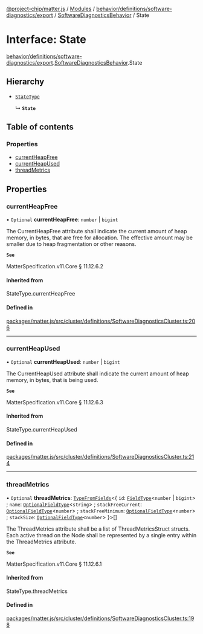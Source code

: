 [@project-chip/matter.js](../README.md) / [Modules](../modules.md) / [behavior/definitions/software-diagnostics/export](../modules/behavior_definitions_software_diagnostics_export.md) / [SoftwareDiagnosticsBehavior](../modules/behavior_definitions_software_diagnostics_export.SoftwareDiagnosticsBehavior.md) / State

# Interface: State

[behavior/definitions/software-diagnostics/export](../modules/behavior_definitions_software_diagnostics_export.md).[SoftwareDiagnosticsBehavior](../modules/behavior_definitions_software_diagnostics_export.SoftwareDiagnosticsBehavior.md).State

## Hierarchy

- [`StateType`](../modules/behavior_definitions_software_diagnostics_export._internal_.md#statetype)

  ↳ **`State`**

## Table of contents

### Properties

- [currentHeapFree](behavior_definitions_software_diagnostics_export.SoftwareDiagnosticsBehavior.State.md#currentheapfree)
- [currentHeapUsed](behavior_definitions_software_diagnostics_export.SoftwareDiagnosticsBehavior.State.md#currentheapused)
- [threadMetrics](behavior_definitions_software_diagnostics_export.SoftwareDiagnosticsBehavior.State.md#threadmetrics)

## Properties

### currentHeapFree

• `Optional` **currentHeapFree**: `number` \| `bigint`

The CurrentHeapFree attribute shall indicate the current amount of heap memory, in bytes, that are free
for allocation. The effective amount may be smaller due to heap fragmentation or other reasons.

**`See`**

MatterSpecification.v11.Core § 11.12.6.2

#### Inherited from

StateType.currentHeapFree

#### Defined in

[packages/matter.js/src/cluster/definitions/SoftwareDiagnosticsCluster.ts:206](https://github.com/project-chip/matter.js/blob/904d0c9b952b91f28a21803759c5e5c66ee4d272/packages/matter.js/src/cluster/definitions/SoftwareDiagnosticsCluster.ts#L206)

___

### currentHeapUsed

• `Optional` **currentHeapUsed**: `number` \| `bigint`

The CurrentHeapUsed attribute shall indicate the current amount of heap memory, in bytes, that is being
used.

**`See`**

MatterSpecification.v11.Core § 11.12.6.3

#### Inherited from

StateType.currentHeapUsed

#### Defined in

[packages/matter.js/src/cluster/definitions/SoftwareDiagnosticsCluster.ts:214](https://github.com/project-chip/matter.js/blob/904d0c9b952b91f28a21803759c5e5c66ee4d272/packages/matter.js/src/cluster/definitions/SoftwareDiagnosticsCluster.ts#L214)

___

### threadMetrics

• `Optional` **threadMetrics**: [`TypeFromFields`](../modules/tlv_export.md#typefromfields)\<\{ `id`: [`FieldType`](tlv_export.FieldType.md)\<`number` \| `bigint`\> ; `name`: [`OptionalFieldType`](tlv_export.OptionalFieldType.md)\<`string`\> ; `stackFreeCurrent`: [`OptionalFieldType`](tlv_export.OptionalFieldType.md)\<`number`\> ; `stackFreeMinimum`: [`OptionalFieldType`](tlv_export.OptionalFieldType.md)\<`number`\> ; `stackSize`: [`OptionalFieldType`](tlv_export.OptionalFieldType.md)\<`number`\>  }\>[]

The ThreadMetrics attribute shall be a list of ThreadMetricsStruct structs. Each active thread on the
Node shall be represented by a single entry within the ThreadMetrics attribute.

**`See`**

MatterSpecification.v11.Core § 11.12.6.1

#### Inherited from

StateType.threadMetrics

#### Defined in

[packages/matter.js/src/cluster/definitions/SoftwareDiagnosticsCluster.ts:198](https://github.com/project-chip/matter.js/blob/904d0c9b952b91f28a21803759c5e5c66ee4d272/packages/matter.js/src/cluster/definitions/SoftwareDiagnosticsCluster.ts#L198)
